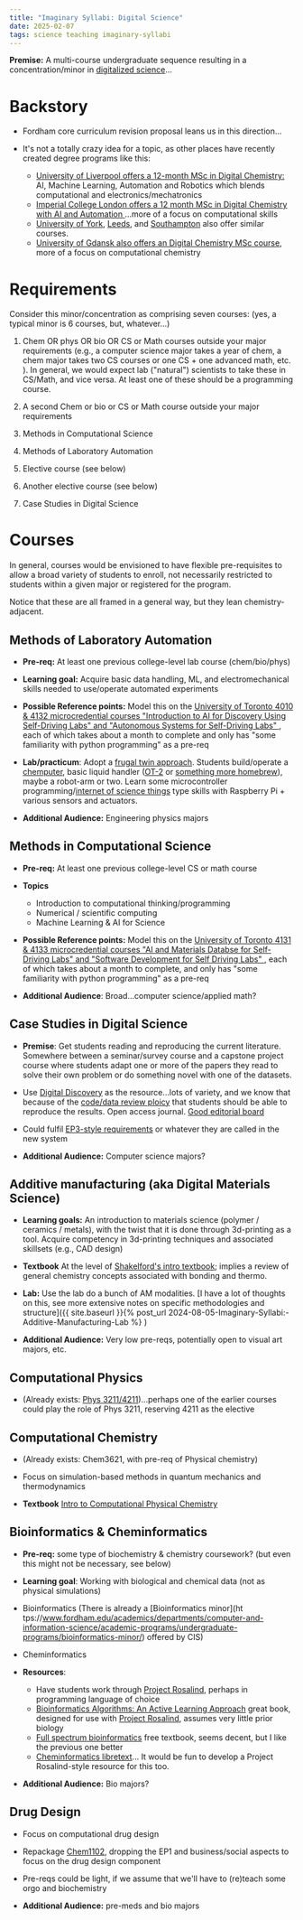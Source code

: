 ```yaml
---
title: "Imaginary Syllabi: Digital Science"
date: 2025-02-07
tags: science teaching imaginary-syllabi
---
```


**Premise:** A multi-course undergraduate sequence resulting in a concentration/minor in [digitalized science](https://doi.org/10.1039/D4DD00130C)...

# Backstory

- Fordham core curriculum revision proposal leans us in this direction...

- It's not a totally crazy idea for a topic, as other places have recently created degree programs like this:
    - [University of Liverpool offers a 12-month MSc in Digital Chemistry:](https://www.liverpool.ac.uk/courses/2025/digital-chemistry-msc) AI, Machine Learning, Automation and Robotics which blends computational and electronics/mechatronics
    - [Imperial College London offers a 12 month MSc in Digital Chemistry with AI and Automation ](https://www.imperial.ac.uk/study/courses/postgraduate-taught/digital-chemistry/#Default)...more of a focus on computational skills
    - [University of York](https://www.york.ac.uk/chemistry/research/digital-chemistry/), [Leeds](https://www.york.ac.uk/chemistry/research/digital-chemistry/), and [Southampton](https://www.southampton.ac.uk/courses/digital-chemistry-masters-msc) also offer similar courses. 
    - [University of Gdansk also offers an Digital Chemistry MSc course](https://digital.chem.ug.edu.pl/), more of a focus on computational chemistry

# Requirements

Consider this minor/concentration as comprising seven courses: (yes, a typical minor is 6 courses, but, whatever...)

1. Chem OR phys OR bio OR CS or Math courses outside your major requirements (e.g., a computer science major takes a year of chem, a chem major takes two CS courses or one CS + one advanced math, etc. ). In general, we would expect lab ("natural") scientists to take these in CS/Math, and vice versa. At least one of these should be a programming course.

2.  A second Chem  or bio or CS or Math course outside your major requirements

3. Methods in Computational Science

4. Methods of Laboratory Automation

5. Elective course (see below)

6. Another elective course (see below)

7. Case Studies in Digital Science



# Courses

In general, courses would be envisioned to have flexible pre-requisites to allow a broad variety of students to enroll, not necessarily restricted to students within a given major or registered for the program.  

Notice that these are all framed in a general way, but they lean chemistry-adjacent. 

## Methods of Laboratory Automation

- **Pre-req:** At least one previous college-level lab course (chem/bio/phys)

- **Learning goal:** Acquire basic data handling, ML, and electromechanical skills needed to use/operate automated experiments

- **Possible Reference points:** Model this on the [University of Toronto 4010 & 4132 microcredential courses  "Introduction to AI for Discovery Using Self-Driving Labs" and "Autonomous Systems for Self-Driving Labs" ](https://learn.utoronto.ca/programs-courses/certificates/autonomous-systems-discovery), each of which takes about a month to complete and only has "some familiarity with python programming" as a pre-req 

- **Lab/practicum**:  Adopt a [frugal twin approach](https://doi.org/10.1039/D3DD00223C).  Students build/operate a [chemputer](https://doi.org/10.1038/s41557-022-01016-w), basic liquid handler ([OT-2](https://opentrons.com/products/ot-2-robot) or [something more homebrew](https://doi.org/10.1016/j.slast.2024.100239)), maybe a robot-arm or two.  Learn some microcontroller programming/[internet of science things](https://chem.libretexts.org/Courses/Intercollegiate_Courses/Internet_of_Science_Things/1%3A_IOST_Modules) type skills with Raspberry Pi + various sensors and actuators.

- **Additional Audience:**  Engineering physics majors

## Methods in Computational Science

- **Pre-req:** At least one previous college-level CS or math course 

- **Topics**
    - Introduction to computational thinking/programming
    - Numerical / scientific computing 
    - Machine Learning & AI for Science

- **Possible Reference points:** Model this on the [University of Toronto 4131 & 4133 microcredential courses  "AI and Materials Databse for Self-Driving Labs" and "Software Development for Self Driving Labs" ](https://learn.utoronto.ca/programs-courses/certificates/autonomous-systems-discovery), each of which takes about a month to complete, and only has "some familiarity with python programming" as a pre-req 

- **Additional Audience**: Broad...computer science/applied math?

## Case Studies in Digital Science

- **Premise**: Get students reading and reproducing the current literature.  Somewhere between a seminar/survey course and a capstone project course where students adapt one or more of the papers they read to solve their own problem or do something novel with one of the datasets.

- Use [Digital Discovery](https://pubs.rsc.org/en/journals/journalissues/dd#!recentarticles&adv) as the resource...lots of variety, and we know that because of the [code/data review ploicy](https://www.rsc.org/journals-books-databases/about-journals/digital-discovery#guidelines-dd) that students should be able to reproduce the results. Open access journal.  [Good editorial board](https://www.rsc.org/journals-books-databases/about-journals/digital-discovery/#team)

- Could fulfil [EP3-style requirements](https://bulletin.fordham.edu/undergraduate/fordham-college-core-curriculum/distributive-requirements/#text) or whatever they are called in the new system

- **Additional Audience:**  Computer science majors?

## Additive manufacturing (aka Digital Materials Science)

- **Learning goals:** An introduction to materials science (polymer / ceramics / metals), with the twist that it is done through 3d-printing as a tool.  Acquire competency in 3d-printing techniques and associated skillsets (e.g., CAD design)

- **Textbook** At the level of [Shakelford's intro textbook]((https://amzn.to/3JNUFbz) ); implies a review of general chemistry concepts associated with bonding and thermo.

- **Lab:** Use the lab do a bunch of AM modalities.  [I have a lot of thoughts on this, see more extensive notes on specific methodologies and structure]({{ site.baseurl }}{% post_url 2024-08-05-Imaginary-Syllabi:-Additive-Manufacturing-Lab %} )  

- **Additional Audience:**  Very low pre-reqs, potentially open to visual art majors, etc. 

## Computational Physics 

- (Already exists: [Phys 3211/4211](https://bulletin.fordham.edu/courses/phys/))...perhaps one of the earlier courses could play the role of Phys 3211, reserving 4211 as the elective 


## Computational Chemistry 

- (Already exists: Chem3621, with pre-req of Physical chemistry)

- Focus on simulation-based methods in quantum mechanics and thermodynamics 

- **Textbook** [Intro to Computational Physical Chemistry](https://uscibooks.aip.org/books/introduction-to-computational-physical-chemistry/) 

## Bioinformatics & Cheminformatics

- **Pre-req:**  some type of biochemistry & chemistry coursework? (but even this might not be necessary, see below)

- **Learning goal**: Working with biological and chemical data (not as physical simulations)

- Bioinformatics (There is already a [Bioinformatics minor](ht tps://www.fordham.edu/academics/departments/computer-and-information-science/academic-programs/undergraduate-programs/bioinformatics-minor/) offered by CIS)
- Cheminformatics 

- **Resources**:
    - Have students work through [Project Rosalind](https://rosalind.info/problems/locations/), perhaps in programming language of choice 
    - [Bioinformatics Algorithms: An Active Learning Approach](https://www.bioinformaticsalgorithms.org/) great book, designed for use with [Project Rosalind](https://rosalind.info/problems/locations/), assumes very little prior biology 
    - [Full spectrum bioinformatics](https://github.com/zaneveld/full_spectrum_bioinformatics) free textbook, seems decent, but I like the previous one better
    - [Cheminformatics libretext](https://chem.libretexts.org/Courses/Intercollegiate_Courses/Cheminformatics )... It would be fun to develop a Project Rosalind-style resource for this too.

- **Additional Audience:**  Bio majors? 

## Drug Design 

- Focus on computational drug design
- Repackage [Chem1102](https://bulletin.fordham.edu/courses/chem/), dropping the EP1 and business/social aspects to focus on the drug design component
- Pre-reqs could be light, if we assume that we'll have to (re)teach some orgo and biochemistry

- **Additional Audience:**  pre-meds and bio majors
